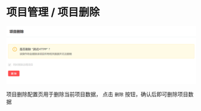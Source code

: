 # 项目管理 / 项目删除

![Bittly 项目管理 项目删除](res/2022071911325001.png)

项目删除配置页用于删除当前项目数据， 点击 `删除` 按钮，确认后即可删除项目数据

